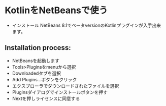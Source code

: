 

# KotlinをNetBeansで使う

* インストール
NetBeans 8.1でベータversionのKotlinプラグインが入手出来ます。

## Installation process:

* NetBeansを起動します
* Tools>Pluginsをmenuから選択
* Downloadedタブを選択
* Add Plugins…ボタンをクリック
* エクスプローラでダウンロードされたファイルを選択
* Pluginsダイアログでインストールボタンを押す
* Nextを押しライセンスに同意する
